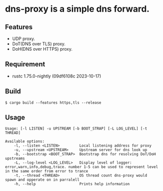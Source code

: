 # dns-proxy is a simple dns forward.

## Features

- UDP proxy.
- DoT(DNS over TLS) proxy.
- DoH(DNS over HTTPS) proxy.

## Requirement

- rustc 1.75.0-nightly (09df6108c 2023-10-17)

## Build

```shell
$ cargo build --features https,tls --release
```

## Usage

```
Usage: [-l LISTEN] -u UPSTREAM [-b BOOT_STRAP] [-L LOG_LEVEL] [-t THREAD]

Available options:
    -l, --listen <LISTEN>         Local listening address for proxy
    -u, --upstream <UPSTREAM>     Upstream server for dns look up
    -b, --bootstrap <BOOT_STRAP>  Bootstrap dns for resolving DoT/DoH upstreams
    -L, --log-level <LOG_LEVEL>   Display level of logger: error,warn,info,debug,trace. number 1-5 can be used to represent level in the same order from error to trance
    -t, --thread <THREAD>         OS thread count dns-proxy would spawn and opperate on in parralell
    -h, --help                    Prints help information
```
